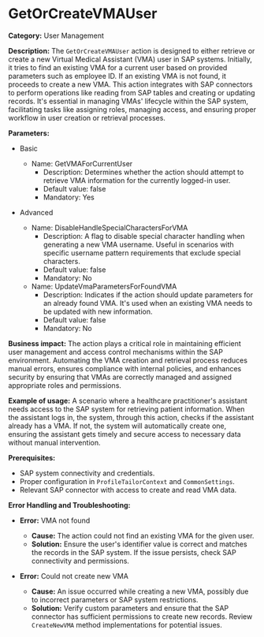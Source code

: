 # GetOrCreateVMAUser

**Category:** User Management

**Description:** The `GetOrCreateVMAUser` action is designed to either retrieve or create a new Virtual Medical Assistant (VMA) user in SAP systems. Initially, it tries to find an existing VMA for a current user based on provided parameters such as employee ID. If an existing VMA is not found, it proceeds to create a new VMA. This action integrates with SAP connectors to perform operations like reading from SAP tables and creating or updating records. It's essential in managing VMAs' lifecycle within the SAP system, facilitating tasks like assigning roles, managing access, and ensuring proper workflow in user creation or retrieval processes.

**Parameters:** 
  - Basic
    - Name: GetVMAForCurrentUser
      - Description: Determines whether the action should attempt to retrieve VMA information for the currently logged-in user.
      - Default value: false
      - Mandatory: Yes

  - Advanced
    - Name: DisableHandleSpecialCharactersForVMA
      - Description: A flag to disable special character handling when generating a new VMA username. Useful in scenarios with specific username pattern requirements that exclude special characters.
      - Default value: false
      - Mandatory: No
    - Name: UpdateVmaParametersForFoundVMA
      - Description: Indicates if the action should update parameters for an already found VMA. It's used when an existing VMA needs to be updated with new information.
      - Default value: false
      - Mandatory: No

**Business impact:** The action plays a critical role in maintaining efficient user management and access control mechanisms within the SAP environment. Automating the VMA creation and retrieval process reduces manual errors, ensures compliance with internal policies, and enhances security by ensuring that VMAs are correctly managed and assigned appropriate roles and permissions.

**Example of usage:** 
A scenario where a healthcare practitioner's assistant needs access to the SAP system for retrieving patient information. When the assistant logs in, the system, through this action, checks if the assistant already has a VMA. If not, the system will automatically create one, ensuring the assistant gets timely and secure access to necessary data without manual intervention.

**Prerequisites:** 
- SAP system connectivity and credentials.
- Proper configuration in `ProfileTailorContext` and `CommonSettings`.
- Relevant SAP connector with access to create and read VMA data.

**Error Handling and Troubleshooting:** 
- **Error:** VMA not found
  - **Cause:** The action could not find an existing VMA for the given user.
  - **Solution:** Ensure the user's identifier value is correct and matches the records in the SAP system. If the issue persists, check SAP connectivity and permissions.
  
- **Error:** Could not create new VMA
  - **Cause:** An issue occurred while creating a new VMA, possibly due to incorrect parameters or SAP system restrictions.
  - **Solution:** Verify custom parameters and ensure that the SAP connector has sufficient permissions to create new records. Review `CreateNewVMA` method implementations for potential issues.